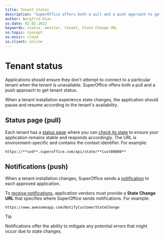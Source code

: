 ```yaml
---
title: Tenant status
description: "SuperOffice offers both a pull and a push approach to get tenant status."
author: Bergfrid Dias
so.date: 02.02.2022
keywords: status, monitor, tenant, State Change URL
so.topic: concept
so.envir: cloud
so.client: online
---
```


# Tenant status

Applications should ensure they don't attempt to connect to a particular tenant when the tenant is unavailable. SuperOffice offers both a pull and a push approach to get tenant status.

When a tenant installation experience state changes, the application should pause and resume according to the tenant's availability.

## Status page (pull)

Each tenant has a [status page][2] where you can [check its state][1] to ensure your application remains stable and responds accordingly. The URL is environment-specific and contains the context identifier. For example:

`https://**sod**.superoffice.com/api/state/**Cust00000**`

## Notifications (push)

When a tenant installation changes, SuperOffice sends a [notification][3] to each approved application.

To [receive notifications][4], application vendors must provide a **State Change URL** that specifies where SuperOffice sends notifications. For example:

`https://www.awesomeapp.com/NotifyCustomerStateChange`

> [!TIP]
> Notifications offer the ability to mitigate any potential errors that might occur due to state changes.

<!-- Referenced links -->
[1]: check-status.md
[2]: status-page.md
[3]: notifications.md
[4]: get-notifications.md
